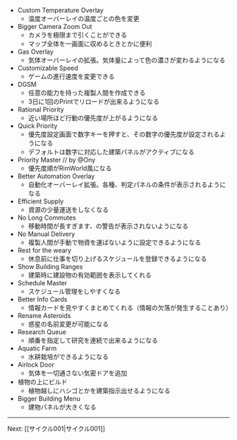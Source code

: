 - Custom Temperature Overlay
    - 温度オーバーレイの温度ごとの色を変更
- Bigger Camera Zoom Out
    - カメラを極限まで引くことができる
    - マップ全体を一画面に収めるときとかに便利
- Gas Overlay
    - 気体オーバーレイの拡張。気体量によって色の濃さが変わるようになる
- Customizable Speed
    - ゲームの進行速度を変更できる
- DGSM
    - 任意の能力を持った複製人間を作成できる
    - 3日に1回のPrintでリロードが出来るようになる
- Rational Priority
    - 近い場所ほど行動の優先度が上がるようになる
- Quick Priority
    - 優先度設定画面で数字キーを押すと、その数字の優先度が設定されるようになる
    - デフォルトは数字に対応した建築パネルがアクティブになる
- Priority Master // by @Ony
    - 優先度順がRimWorld風になる
- Better Automation Overlay
    - 自動化オーバーレイ拡張。各種、判定パネルの条件が表示されるようになる
- Efficient Supply
    - 資源の少量運送をしなくなる
- No Long Commutes
    - 移動時間が長すぎます、の警告が表示されないようになる
- No Manual Delivery
    - 複製人間が手動で物資を運ばないように設定できるようになる
- Rest for the weary
    - 休息前に仕事を切り上げるスケジュールを登録できるようになる
- Show Building Ranges
    - 建築時に建設物の有効範囲を表示してくれる
- Schedule Master
    - スケジュール管理をしやすくなる
- Better Info Cards
    - 情報カードを見やすくまとめてくれる（情報の欠落が発生することあり）
- Rename Asteroids
    - 惑星の名前変更が可能になる
- Research Queue
    - 順番を指定して研究を連続で出来るようになる
- Aquatic Farm
    - 水耕栽培ができるようになる
- Airlock Door
    - 気体を一切通さない気密ドアを追加
- 植物の上にビルド
    - 植物越しにハシゴとかを建築指示出せるようになる
- Bigger Building Menu
    - 建物パネルが大きくなる

----
Next: [[サイクル001|サイクル001]]